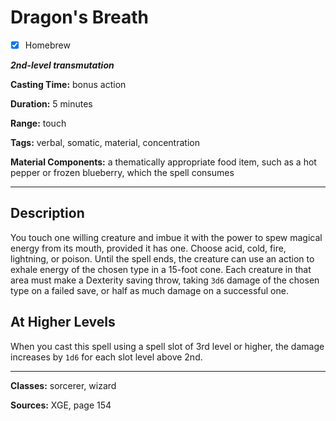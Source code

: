 # Dragon's Breath

- [x] Homebrew

***2nd-level transmutation***

**Casting Time:** bonus action

**Duration:** 5 minutes

**Range:** touch

**Tags:** verbal, somatic, material, concentration

**Material Components:** a thematically appropriate food item, such as a hot pepper or frozen blueberry, which the spell consumes

---

## Description
You touch one willing creature and imbue it with the power to spew magical energy from its mouth, provided it has one.
Choose acid, cold, fire, lightning, or poison.
Until the spell ends, the creature can use an action to exhale energy of the chosen type in a 15-foot cone.
Each creature in that area must make a Dexterity saving throw, taking `3d6` damage of the chosen type on a failed save, or half as much damage on a successful one.

## At Higher Levels
When you cast this spell using a spell slot of 3rd level or higher, the damage increases by `1d6` for each slot level above 2nd.

---

**Classes:** sorcerer, wizard

**Sources:** XGE, page 154
